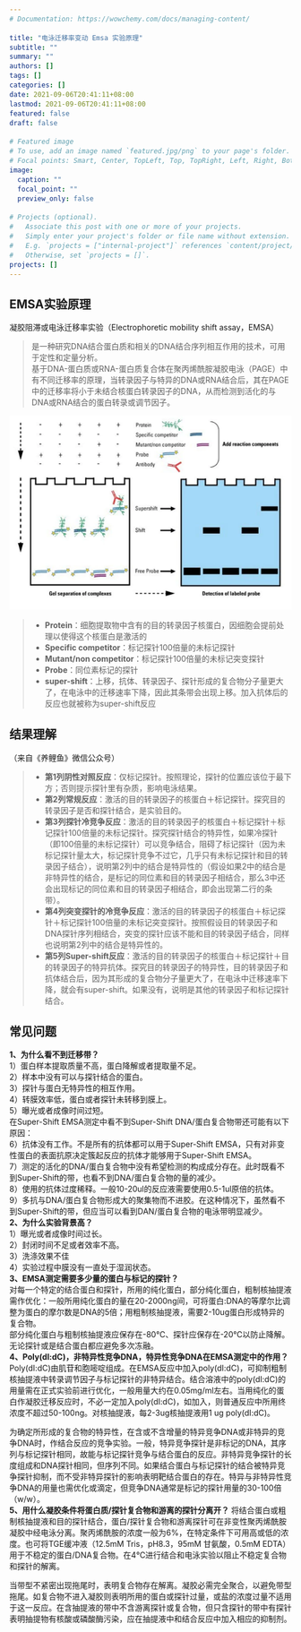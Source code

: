 ```yaml
---
# Documentation: https://wowchemy.com/docs/managing-content/

title: "电泳迁移率变动 Emsa 实验原理"
subtitle: ""
summary: ""
authors: []
tags: []
categories: []
date: 2021-09-06T20:41:11+08:00
lastmod: 2021-09-06T20:41:11+08:00
featured: false
draft: false

# Featured image
# To use, add an image named `featured.jpg/png` to your page's folder.
# Focal points: Smart, Center, TopLeft, Top, TopRight, Left, Right, BottomLeft, Bottom, BottomRight.
image:
  caption: ""
  focal_point: ""
  preview_only: false

# Projects (optional).
#   Associate this post with one or more of your projects.
#   Simply enter your project's folder or file name without extension.
#   E.g. `projects = ["internal-project"]` references `content/project/deep-learning/index.md`.
#   Otherwise, set `projects = []`.
projects: []
---
```

## EMSA实验原理     
凝胶阻滞或电泳迁移率实验（Electrophoretic mobility shift assay，EMSA）
>是一种研究DNA结合蛋白质和相关的DNA结合序列相互作用的技术，可用于定性和定量分析。    
基于DNA-蛋白质或RNA-蛋白质复合体在聚丙烯酰胺凝胶电泳（PAGE）中有不同迁移率的原理，当转录因子与特异的DNA或RNA结合后，其在PAGE中的迁移率将小于未结合核蛋白转录因子的DNA，从而检测到活化的与DNA或RNA结合的蛋白转录或调节因子。

![](252e9c3f-2291-4e82-b68b-9d71b8bd0151.png)
>- **Protein**：细胞提取物中含有的目的转录因子核蛋白，因细胞会提前处理以使得这个核蛋白是激活的  
>- **Specific competitor**：标记探针100倍量的未标记探针  
>- **Mutant/non competitor**：标记探针100倍量的未标记突变探针  
>- **Probe**：同位素标记的探针  
>- **super-shift**：上移，抗体、转录因子、探针形成的复合物分子量更大了，在电泳中的迁移速率下降，因此其条带会出现上移。加入抗体后的反应也就被称为super-shift反应  

## 结果理解
（来自《养鲤鱼》微信公众号）

> - **第1列阴性对照反应**：仅标记探针。按照理论，探针的位置应该位于最下方；否则提示探针里有杂质，影响电泳结果。
> - **第2列常规反应**：激活的目的转录因子的核蛋白＋标记探针。探究目的转录因子是否和探针结合，是实验目的。
> - **第3列探针冷竞争反应**：激活的目的转录因子的核蛋白＋标记探针＋标记探针100倍量的未标记探针。探究探针结合的特异性，如果冷探针（即100倍量的未标记探针）可以竞争结合，阻碍了标记探针（因为未标记探针量太大，标记探针竞争不过它，几乎只有未标记探针和目的转录因子结合），说明第2列中的结合是特异性的（假设如果2中的结合是非特异性的结合，是标记的同位素和目的转录因子相结合，那么3中还会出现标记的同位素和目的转录因子相结合，即会出现第二行的条带）。
> - **第4列突变探针的冷竞争反应**：激活的目的转录因子的核蛋白＋标记探针＋标记探针100倍量的未标记突变探针。按照假设目的转录因子和DNA探针序列相结合，突变的探针应该不能和目的转录因子结合，同样也说明第2列中的结合是特异性的。
> - **第5列Super-shift反应**：激活的目的转录因子的核蛋白＋标记探针＋目的转录因子的特异抗体。探究目的转录因子的特异性，目的转录因子和抗体结合后，因为其形成的复合物分子量更大了，在电泳中迁移速率下降，就会有super-shift。如果没有，说明是其他的转录因子和标记探针结合。
## 常见问题
**1、为什么看不到迁移带？**    
 1）蛋白样本提取质量不高，蛋白降解或者提取量不足。   
 2）样本中没有可以与探针结合的蛋白。   
 3）探针与蛋白无特异性的相互作用。   
 4）转膜效率低，蛋白或者探针未转移到膜上。   
 5）曝光或者成像时间过短。   
 在Super-Shift EMSA测定中看不到Super-Shift DNA/蛋白复合物带还可能有以下原因：    
 6）抗体没有工作。不是所有的抗体都可以用于Super-Shift EMSA，只有对非变性蛋白的表面抗原决定簇起反应的抗体才能够用于Super-Shift EMSA。       
 7）测定的活化的DNA/蛋白复合物中没有希望检测的构成成分存在。此时既看不到Super-Shift的带，也看不到DNA/蛋白复合物的量的减少。    
 8）使用的抗体过度稀释。一般10-20ul的反应液需要使用0.5-1ul原倍的抗体。   
 9）多抗与DNA/蛋白复合物形成大的聚集物而不进胶。在这种情况下，虽然看不到Super-Shift的带，但应当可以看到DAN/蛋白复合物的电泳带明显减少。       
 **2、为什么实验背景高？**    
 1）曝光或者成像时间过长。    
 2）封闭时间不足或者效率不高。    
 3）洗涤效果不佳      
 4）实验过程中膜没有一直处于湿润状态。     
 **3、EMSA测定需要多少量的蛋白与标记的探针？**          
 对每一个特定的结合蛋白和探针，所用的纯化蛋白，部分纯化蛋白，粗制核抽提液需作优化：一般所用纯化蛋白的量在20-2000ng间，可将蛋白:DNA的等摩尔比调整为蛋白的摩尔数是DNA的5倍；用粗制核抽提液，需要2-10ug蛋白形成特异的复合物。   
 部分纯化蛋白与粗制核抽提液应保存在-80℃、探针应保存在-20℃以防止降解。     
 无论探针或是结合蛋白都应避免多次冻融。       
 **4、Poly(dI:dC)，非特异性竞争DNA，特异性竞争DNA在EMSA测定中的作用？**
 Poly(dI:dC)由肌苷和胞嘧啶组成。在EMSA反应中加入poly(dI:dC)，可抑制粗制核抽提液中转录调节因子与标记探针的非特异结合。结合溶液中的poly(dI:dC)的用量需在正式实验前进行优化，一般用量大约在0.05mg/ml左右。当用纯化的蛋白作凝胶迁移反应时，不必一定加入poly(dI:dC)，如加入，则普通反应中所用终浓度不超过50-100ng。对核抽提液，每2-3ug核抽提液用1 ug poly(dI:dC)。    
 
 为确定所形成的复合物的特异性，在含或不含增量的特异竞争DNA或非特异的竞争DNA时，作结合反应的竞争实验。一般，特异竞争探针是非标记的DNA，其序列与标记探针相同，故能与标记探针竞争与结合蛋白的反应。非特异竞争探针的长度组成和DNA探针相同，但序列不同。如果结合蛋白与标记探针的结合被特异竞争探针抑制，而不受非特异探针的影响表明靶结合蛋白的存在。特异与非特异性竞争DNA的用量也需优化或滴定，但竞争DNA通常是标记的探针用量的30-100倍（w/w）。          
 **5、用什么凝胶条件将蛋白质/探针复合物和游离的探针分离开？**
 将结合蛋白或粗制核抽提液和目的探针结合，蛋白/探针复合物和游离探针可在非变性聚丙烯酰胺凝胶中经电泳分离。聚丙烯酰胺的浓度一般为6%，在特定条件下可用高或低的浓度。也可将TGE缓冲液（12.5mM Tris，pH8.3，95mM 甘氨酸，0.5mM EDTA）用于不稳定的蛋白/DNA复合物。在4℃进行结合和电泳实验以阻止不稳定复合物和探针的解离。     
 
 当带型不紧密出现拖尾时，表明复合物存在解离。凝胶必需完全聚合，以避免带型拖尾。如复合物不进入凝胶则表明所用的蛋白或探针过量，或盐的浓度过量不适用于这一反应。在含抽提液的带中不含游离探针或复合物，但只含探针的带中有探针表明抽提物有核酸或磷酸酶污染，应在抽提液中和结合反应中加入相应的抑制剂。